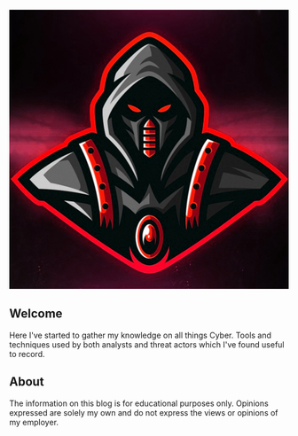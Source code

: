 ![Avatar](img/avatar.png)

## Welcome

Here I've started to gather my knowledge on all things Cyber. 
Tools and techniques used by both analysts and threat actors which I've found useful to record.

## About

The information on this blog is for educational purposes only. 
Opinions expressed are solely my own and do not express the views or opinions of my employer.
